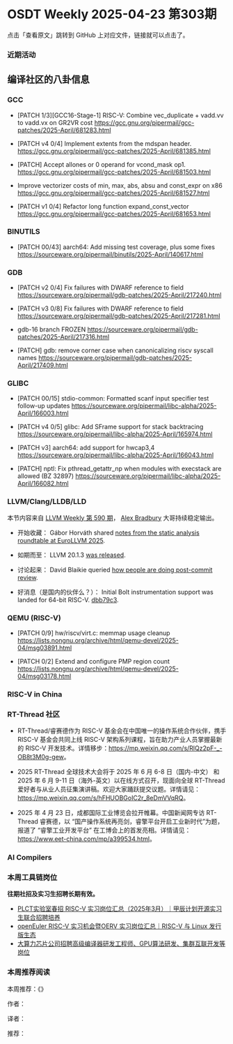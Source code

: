# OSDT Weekly 2025-04-23 第303期

点击「查看原文」跳转到 GitHub 上对应文件，链接就可以点击了。

### 近期活动

## 编译社区的八卦信息

### GCC

- [PATCH 1/3][GCC16-Stage-1] RISC-V: Combine vec_duplicate + vadd.vv to vadd.vx on GR2VR cost
  https://gcc.gnu.org/pipermail/gcc-patches/2025-April/681283.html

- [PATCH v4 0/4] Implement extents from the mdspan header.
  https://gcc.gnu.org/pipermail/gcc-patches/2025-April/681385.html

- [PATCH] Accept allones or 0 operand for vcond_mask op1.
  https://gcc.gnu.org/pipermail/gcc-patches/2025-April/681503.html

- Improve vectorizer costs of min, max, abs, absu and const_expr on x86
  https://gcc.gnu.org/pipermail/gcc-patches/2025-April/681527.html

- [PATCH v1 0/4] Refactor long function expand_const_vector
  https://gcc.gnu.org/pipermail/gcc-patches/2025-April/681653.html

### BINUTILS

- [PATCH 00/43] aarch64: Add missing test coverage, plus some fixes
  https://sourceware.org/pipermail/binutils/2025-April/140617.html

### GDB

- [PATCH v2 0/4] Fix failures with DWARF reference to field
  https://sourceware.org/pipermail/gdb-patches/2025-April/217240.html

- [PATCH v3 0/8] Fix failures with DWARF reference to field
  https://sourceware.org/pipermail/gdb-patches/2025-April/217281.html

- gdb-16 branch FROZEN
  https://sourceware.org/pipermail/gdb-patches/2025-April/217316.html

- [PATCH] gdb: remove corner case when canonicalizing riscv syscall names
  https://sourceware.org/pipermail/gdb-patches/2025-April/217409.html

### GLIBC

- [PATCH 00/15] stdio-common: Formatted scanf input specifier test follow-up updates
  https://sourceware.org/pipermail/libc-alpha/2025-April/166003.html

- [PATCH v4 0/5] glibc: Add SFrame support for stack backtracing
  https://sourceware.org/pipermail/libc-alpha/2025-April/165974.html

- [PATCH v3] aarch64: add support for hwcap3,4
  https://sourceware.org/pipermail/libc-alpha/2025-April/166043.html

- [PATCH] nptl: Fix pthread_getattr_np when modules with execstack are allowed (BZ 32897)
  https://sourceware.org/pipermail/libc-alpha/2025-April/166082.html

### LLVM/Clang/LLDB/LLD

本节内容来自 [LLVM Weekly 第 590 期](http://llvmweekly.org/issue/590)，
[Alex Bradbury](https://www.linkedin.com/in/alex-bradbury/) 大哥持续稳定输出。

* 开始收藏： Gábor Horváth shared [notes from the static analysis roundtable at EuroLLVM 2025](https://discourse.llvm.org/t/static-analysis-roundtable-notes-from-eurollvm-2025/85922).

* 如期而至： LLVM 20.1.3 [was released](https://discourse.llvm.org/t/llvm-20-1-3-released/85874).

* 讨论起来： David Blaikie queried [how people are doing post-commit review](https://discourse.llvm.org/t/how-are-we-doing-post-commit-review/85961).

* 好消息（是国内的伙伴么？）： Initial Bolt instrumentation support was landed for 64-bit RISC-V.
  [dbb79c3](https://github.com/llvm/llvm-project/commit/dbb79c30c9f3).

### QEMU (RISC-V)

- [PATCH 0/9] hw/riscv/virt.c: memmap usage cleanup
  https://lists.nongnu.org/archive/html/qemu-devel/2025-04/msg03891.html

- [PATCH 0/2] Extend and configure PMP region count
  https://lists.nongnu.org/archive/html/qemu-devel/2025-04/msg03178.html

### RISC-V in China

### RT-Thread 社区

- RT-Thread/睿赛德作为 RISC-V 基金会在中国唯一的操作系统合作伙伴，携手 RISC-V 基金会共同上线 RISC-V 架构系列课程，旨在助力产业人员掌握最新的 RISC-V 开发技术。详情移步：<https://mp.weixin.qq.com/s/RlQz2pF-_-OB8t3M0g-gew>。

- 2025 RT-Thread 全球技术大会将于 2025 年 6 月 6-8 日（国内-中文） 和 2025 年 6 月 9-11 日（海外-英文）以在线方式召开，现面向全球 RT-Thread 爱好者与从业人员征集演讲稿。欢迎大家踊跃提交议题。详情请见：<https://mp.weixin.qq.com/s/hFHUOBGoIC2r_8eDmVVqRQ>。

- 2025 年 4 月 23 日，成都国际工业博览会拉开帷幕。中国新闻网专访 RT-Thread 睿赛德，以 “国产操作系统再亮剑，睿擎平台开启工业新时代”为题，报道了 “睿擎工业开发平台” 在工博会上的首发亮相。详情请见：<https://www.eet-china.com/mp/a399534.html>。

### AI Compilers

### 本周工具链岗位

**往期社招及实习生招聘长期有效。**

- [PLCT实验室春招 RISC-V 实习岗位汇总（2025年3月）｜甲辰计划开源实习生联合招聘培养](https://mp.weixin.qq.com/s/no5v_YeGI3LUE7mYv5wUpQ)
- [openEuler RISC-V 实习机会暨OERV 实习岗位汇总｜RISC-V 与 Linux 发行版生态](https://mp.weixin.qq.com/s/87XEhORtte_iTTZqjinX2g)
- [大算力芯片公司招聘高级编译器研发工程师、GPU算法研发、集群互联开发等岗位](https://mp.weixin.qq.com/s/ONoNJ5jZmL794AdtlHrDuQ)

### 本周推荐阅读

本周推荐：《》

作者：

译者：

推荐：
